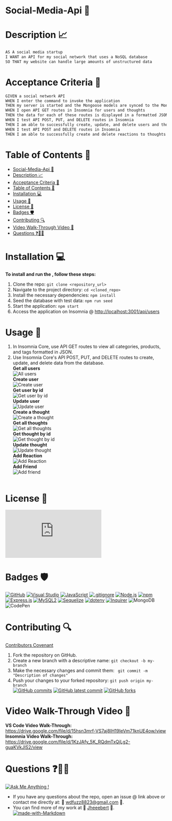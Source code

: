 # Social-Media-Api 📱

# Description 📈

```md
AS A social media startup
I WANT an API for my social network that uses a NoSQL database
SO THAT my website can handle large amounts of unstructured data
```
# Acceptance Criteria 📝

```md
GIVEN a social network API
WHEN I enter the command to invoke the application
THEN my server is started and the Mongoose models are synced to the MongoDB database
WHEN I open API GET routes in Insomnia for users and thoughts
THEN the data for each of these routes is displayed in a formatted JSON
WHEN I test API POST, PUT, and DELETE routes in Insomnia
THEN I am able to successfully create, update, and delete users and thoughts in my database
WHEN I test API POST and DELETE routes in Insomnia
THEN I am able to successfully create and delete reactions to thoughts and add and remove friends to a user’s friend list
```

# Table of Contents 📓

- [Social-Media-Api 📱](#social-media-api-)
- [Description 📈](#description-)
- [Acceptance Criteria 📝](#acceptance-criteria-)
- [Table of Contents 📓](#table-of-contents-)
- [Installation 💻](#installation-)
- [Usage 📎](#usage-)
- [License 📂](#license-)
- [Badges 🛡️](#badges-️)
- [Contributing 🔍](#contributing-)
- [Video Walk-Through Video 🎥](#video-walk-through-video-)
- [Questions ❓📧❔](#questions-)

# Installation 💻

<strong>To install and run the , follow these steps:</strong> <br>

1. Clone the repo: `git clone <repository_url>`
1. Navigate to the project directory: `cd <cloned_repo>`
2. Install the necessary dependencies: `npm install`
3. Seed the database with test data: `npm run seed`
4. Start the application: `npm start`
5. Access the application on Insomnia @ [http://localhost:3001/api/users](http://localhost:3001/api/thoughts)

# Usage 📎

1. In Insomnia Core, use API GET routes to view all categories, products, and tags formatted in JSON.
2. Use Insomnia Core's API POST, PUT, and DELETE routes to create, update, and delete data from the database. <br>
   <strong>Get all users</strong> <br>
   ![All users](/assets/images/getAllUsers.png) <br>
   <strong>Create user</strong> <br>
   ![Create user](/assets/images/createUser.png) <br>
   <strong>Get user by id</strong> <br>
   ![Get user by id](/assets/images/getUserById.png) <br>
   <strong>Update user</strong> <br>
   ![Update user](/assets/images/updateUser.png) <br>
   <strong>Create a thought</strong> <br>
   ![Create a thought](/assets/images/createAThought.png) <br>
   <strong>Get all thoughts</strong> <br>
   ![Get all thoughts](/assets/images/getAllThoughts.png) <br>
   <strong>Get thought by id</strong> <br>
   ![Get thought by id](/assets/images/getThoughtById.png) <br>
   <strong>Update thought</strong> <br>
   ![Update thought](/assets/images/updateThought.png) <br>
   <strong>Add Reaction</strong> <br>
   ![Add Reaction](/assets/images/addReaction.png) <br>
   <strong>Add Friend</strong> <br>
   ![Add friend](/assets/images/addFriend.png) <br>
   <br>

# License 📂

[![GitHub license](https://badgen.net/github/license/Naereen/Strapdown.js)](https://github.com/Naereen/StrapDown.js/blob/master/LICENSE)

# Badges 🛡️

[![GitHub](https://img.shields.io/badge/--181717?logo=github&logoColor=ffffff)](https://github.com/)
[![Visual Studio](https://badgen.net/badge/icon/visualstudio?icon=visualstudio&label)](https://visualstudio.microsoft.com)
[![JavaScript](https://badgen.net/badge/icon/javascript?icon=javascript&label)](https://www.javascript.com/)
[![.gitignore](https://badgen.net/badge/icon/git?icon=git&label)](https://git-scm.com/doc)
[![Node.js](https://badgen.net/badge/icon/nodejs?icon=nodejs&label)](https://nodejs.org/)
[![npm](https://badgen.net/badge/icon/npm?icon=npm&label)](https://npmjs.com/)
[![Express.js](https://badgen.net/badge/icon/express?icon=express&label)](https://expressjs.com/)
[![MySQL2](https://badgen.net/badge/icon/mysql2?icon=npm&label)](https://www.npmjs.com/package/mysql2)
[![Sequelize](https://badgen.net/badge/icon/sequelize?icon=sequelize&label)](https://sequelize.org/)
[![dotenv](https://badgen.net/badge/icon/dotenv?icon=npm&label)](https://www.npmjs.com/package/dotenv)
[![Inquirer](https://img.shields.io/badge/Inquirer-8.2.4-blue)](https://github.com/SBoudrias/Inquirer.js)
![MongoDB](https://img.shields.io/badge/MongoDB-%234ea94b.svg?style=for-the-badge&logo=mongodb&logoColor=white)
![CodePen](https://img.shields.io/badge/Codepen-000000?style=for-the-badge&logo=codepen&logoColor=white)

# Contributing 🔍

[Contributors Covenant](https://www.contributor-covenant.org/) <br>

1. Fork the repository on GitHub.
2. Create a new branch with a descriptive name: `git checkout -b my-branch`
3. Make the necessary changes and commit them: ` git commit -m "Description of changes"`
4. Push your changes to your forked repository: `git push origin my-branch`
   <br>
   [![GitHub commits](https://badgen.net/github/commits/Jheeebert/social-media-api)](https://GitHub.com/Jheeebert/social-media-api/commit/)
   [![GitHub latest commit](https://badgen.net/github/last-commit/Jheeebert/social-media-api)](https://GitHub.com/Jheeebert/social-media-api/commit/)
   [![GitHub forks](https://img.shields.io/github/forks/Jheeebert/social-media-api.svg?style=social&label=Fork&maxAge=2592000)](https://GitHub.com/Jheeebert/social-media-api/network/)
   <br>

# Video Walk-Through Video 🎥

<strong>VS Code Video Walk-Through:</strong> <br>
https://drive.google.com/file/d/15hsn3mrf-VS7aj8IH19IeVm71knUE4ow/view <br>
<strong>Insomnia Video Walk-Through:</strong> <br>
https://drive.google.com/file/d/1KzJAfy_5K_RQdmTxQjLg2-guaKVkJlS2/view

# Questions ❓📧❔

[![Ask Me Anything !](https://img.shields.io/badge/Ask%20me-anything-1abc9c.svg)](https://GitHub.com/Jheeebert/student-stats-backend) <br>
* If you have any questions about the repo, open an issue @ link above or contact me directly at:  📧 wdfuzz8823@gmail.com 📧. <br>
* You can find more of my work at 🔖 [Jheeebert](https://github.com/Jheeebert/) 🔖. <br>
[![made-with-Markdown](https://img.shields.io/badge/Made%20with-Markdown-1f425f.svg)](http://commonmark.org)